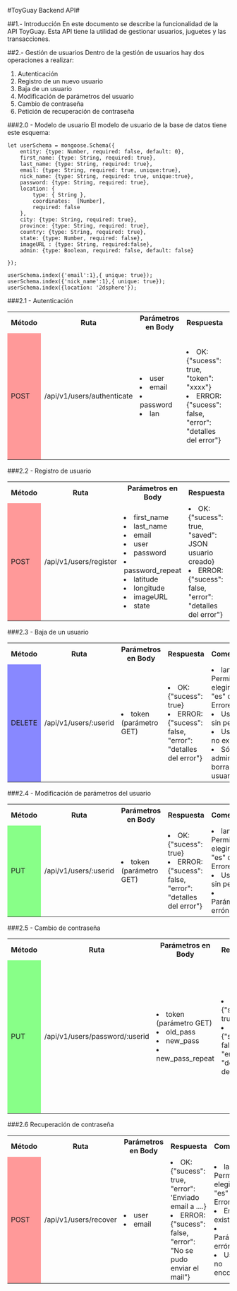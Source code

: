 #ToyGuay Backend API#

##1.- Introducción
En este documento se describe la funcionalidad de la API ToyGuay. Esta API tiene la utilidad de gestionar usuarios, juguetes y las transacciones.

##2.- Gestión de usuarios
Dentro de la gestión de usuarios hay dos operaciones a realizar:

1. Autenticación
2. Registro de un nuevo usuario
3. Baja de un usuario
4. Modificación de parámetros del usuario
5. Cambio de contraseña
6. Petición de recuperación de contraseña

###2.0 - Modelo de usuario
El modelo de usuario de la base de datos tiene este esquema:

```
let userSchema = mongoose.Schema({
    entity: {type: Number, required: false, default: 0},
    first_name: {type: String, required: true},
    last_name: {type: String, required: true},
    email: {type: String, required: true, unique:true},
    nick_name: {type: String, required: true, unique:true},
    password: {type: String, required: true},
    location: {
        type: { String },
        coordinates:  [Number],
        required: false
    },
    city: {type: String, required: true},
    province: {type: String, required: true},
    country: {type: String, required: true},
    state: {type: Number, required: false},
    imageURL : {type: String, required:false},
    admin: {type: Boolean, required: false, default: false}

});

userSchema.index({'email':1},{ unique: true});
userSchema.index({'nick_name':1},{ unique: true});
userSchema.index({location: '2dsphere'});
```



###2.1 - Autenticación
<table>
<tr>
	<th> Método </th>
	<th> Ruta </th>
	<th> Parámetros en Body </th>
	<th> Respuesta </th>
	<th> Comentarios </th>
</tr>
<tr>
	<td bgcolor=#F99> POST </td>
	<td> /api/v1/users/authenticate </td>
	<td> 
		<li> user </li>
		<li> email </li>
		<li> password </li>
		<li> lan
	</td>
	<td>
	<li>OK:
	<br>
	{"sucess": true, "token": "xxxx"}
	<li>ERROR:
	<br>
	{"sucess": false, "error": "detalles del error"}
	</td>
	<td>
	El token se deberá utilizar en todas las peticiones
	a la API salvo en el registro de un usuario nuevo.<br>
	<li>lan: Permite elegir idioma "es" o "en"
	</td>
</tr>
</table>

###2.2 - Registro de usuario
<table>
<tr>
	<th> Método </th>
	<th> Ruta </th>
	<th> Parámetros en Body </th>
	<th> Respuesta </th>
	<th> Comentarios </th>
</tr>
<tr>
	<td bgcolor=#F99> POST </td>
	<td> /api/v1/users/register </td>
	<td> 
		<li> first_name </li>
		<li> last_name </li>
		<li> email </li>
		<li> user </li>
		<li> password </li>
		<li> password_repeat </li>
		<li> latitude </li>
		<li> longitude </li>
		<li> imageURL </li>
		<li> state </li>
	</td>
	<td>
	<li>OK:
	<br>
	{"sucess": true, "saved": JSON usuario creado}
	<li>ERROR:
	<br>
	{"sucess": false, "error": "detalles del error"}
	</td>
	<td>
	<li>lan: Permite elegir idioma "es" o "en"</li>
	Errores:
	<li>Usuario ya registrado
	<li>Email ya registrado
	<li>Parámetros de entrada erróneos
	</td>
</tr>
</table>


###2.3 - Baja de un usuario
<table>
<tr>
	<th> Método </th>
	<th> Ruta </th>
	<th> Parámetros en Body </th>
	<th> Respuesta </th>
	<th> Comentarios </th>
</tr>
<tr>
	<td bgcolor=#88F> DELETE </td>
	<td> /api/v1/users/:userid </td>
	<td> 
		<li> token (parámetro GET) </li>
	</td>
	<td>
	<li>OK:
	<br>
	{"sucess": true}
	<li>ERROR:
	<br>
	{"sucess": false, "error": "detalles del error"}
	</td>
	<td>
	<li>lan: Permite elegir idioma "es" o "en"</li>
	Errores:
	<li>Usuario sin permiso
	<li>Usuario no existe
	<li>Sólo el admin puede borrar otro usuario
	</td>
</tr>
</table>

###2.4 - Modificación de parámetros del usuario
<table>
<tr>
	<th> Método </th>
	<th> Ruta </th>
	<th> Parámetros en Body </th>
	<th> Respuesta </th>
	<th> Comentarios </th>
</tr>
<tr>
	<td bgcolor=#8F8>PUT</td>
	<td> /api/v1/users/:userid </td>
	<td> 
		<li> token (parámetro GET)</li>
	</td>
	<td>
	<li>OK:
	<br>
	{"sucess": true}
	<li>ERROR:
	<br>
	{"sucess": false, "error": "detalles del error"}
	</td>
	<td>
	<li>lan: Permite elegir idioma "es" o "en"</li>
	Errores:
	<li>Usuario sin permiso
	<li>Parámetros erróneo
	</td>
</tr>
</table>


###2.5 - Cambio de contraseña
<table>
<tr>
	<th> Método </th>
	<th> Ruta </th>
	<th> Parámetros en Body </th>
	<th> Respuesta </th>
	<th> Comentarios </th>
</tr>
<tr>
	<td bgcolor=#8F8>PUT</td>
	<td> /api/v1/users/password/:userid </td>
	<td> 
		<li> token (parámetro GET)</li>
		<li> old_pass </li>
		<li> new_pass </li>
		<li> new_pass_repeat</li>
	</td>
	<td>
	<li>OK:
	<br>
	{"sucess": true}
	<li>ERROR:
	<br>
	{"sucess": false, "error": "detalles del error"}
	</td>
	<td>
	<li>lan: Permite elegir idioma "es" o "en"</li>
	Errores:
	<li>Password inválido</li>
	<li>Parámetros erróneos</li>
	<li>Fallo de autenticación</li>
	<li>Los password no coinciden</li>
	<li>Usuario no existe</li>
	</td>
</tr>
</table>

###2.6 Recuperación de contraseña

<table>
<tr>
	<th> Método </th>
	<th> Ruta </th>
	<th> Parámetros en Body </th>
	<th> Respuesta </th>
	<th> Comentarios </th>
</tr>
<tr>
	<td bgcolor=#F99>POST</td>
	<td> /api/v1/users/recover </td>
	<td> 
		<li> user </li>
		<li> email </li>
	</td>
	<td>
	<li>OK:
	<br>
	{"sucess": true, "error": 'Enviado email a ....}
	<li>ERROR:
	<br>
	{"sucess": false, "error": "No se pudo enviar el mail"}
	</td>
	<td>
	<li>lan: Permite elegir idioma "es" o "en"</li>
	Errores:
	<li>Email no existe</li>
	<li>Parámetros erróneos</li>
	<li>Usuario no encontrado</li>
	</td>
</tr>
</table>

